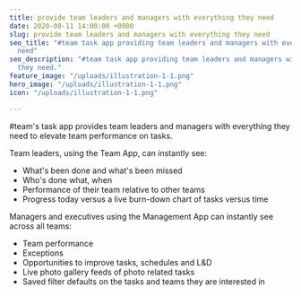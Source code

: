 ```yaml
---
title: provide team leaders and managers with everything they need
date: 2020-08-11 14:00:00 +0000
slug: provide team leaders and managers with everything they need
seo_title: "#team task app providing team leaders and managers with everything they
  need"
seo_description: "#team task app providing team leaders and managers with everything
  they need."
feature_image: "/uploads/illustration-1-1.png"
hero_image: "/uploads/illustration-1-1.png"
icon: "/uploads/illustration-1-1.png"

---
```

\#team's task app provides team leaders and managers with everything they need to elevate team performance on tasks.

Team leaders, using the Team App, can instantly see:

* What's been done and what's been missed
* Who's done what, when
* Performance of their team relative to other teams
* Progress today versus a live burn-down chart of tasks versus time

Managers and executives using the Management App can instantly see across all teams:

* Team performance
* Exceptions
* Opportunities to improve tasks, schedules and L&D
* Live photo gallery feeds of photo related tasks
* Saved filter defaults on the tasks and teams they are interested in